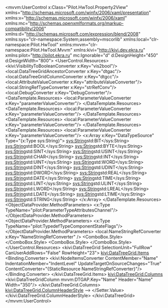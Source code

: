 <mvvm:UserControl x:Class="Pilot.HwTool.Property2View"
             xmlns="http://schemas.microsoft.com/winfx/2006/xaml/presentation"
             xmlns:x="http://schemas.microsoft.com/winfx/2006/xaml"
             xmlns:mc="http://schemas.openxmlformats.org/markup-compatibility/2006" 
             xmlns:d="http://schemas.microsoft.com/expression/blend/2008"
             xmlns:sys="clr-namespace:System;assembly=mscorlib"
             xmlns:local="clr-namespace:Pilot.HwTool"
             xmlns:mvvm="clr-namespace:Pilot.HwTool.Mvvm"
             xmlns:kivi="http://kivi.dev.ekra.ru"
             xmlns:pilot="http://pilot.ekra.ru"
             mc:Ignorable="d" 
             d:DesignHeight="450" d:DesignWidth="800">
    <UserControl.Resources>
        <BooleanToVisibilityConverter x:Key="bool2vis"/>
        <kivi:VisibilityToBooleanConverter x:Key="vis2bool"/>
        <local:DataTreeGridAncestorConverter x:Key="dtgac"/>
        <local:DataTreeGridColumnConverter x:Key="dtgcc"/>
        <local:AttributeValueConverter x:Key="attributeValueConverter"/>
        <local:StringRefTypeConverter x:Key="strRefConv"/>
        <local:DebugConverter x:Key="DebugConverter"/>
        <DataTemplate x:Key="DefaultValueTemplate">
            <DataTemplate.Resources>
                <local:ParameterValueConverter x:Key="parameterValueConverter"/>
            </DataTemplate.Resources>
            <TextBlock Text="{Binding Tag.Tag.Default, Converter={StaticResource parameterValueConverter}, UpdateSourceTrigger=PropertyChanged}"/>
        </DataTemplate>
        <DataTemplate x:Key="DefaultValueEditTemplate">
            <DataTemplate.Resources>
                <local:ParameterValueConverter x:Key="parameterValueConverter"/>
            </DataTemplate.Resources>
            <TextBox Text="{Binding Tag.Tag.Default, Converter={StaticResource parameterValueConverter}, UpdateSourceTrigger=PropertyChanged}"/>
        </DataTemplate>
        <DataTemplate x:Key="DataTypeTemplate">
            <DataTemplate.Resources>
                <local:ParameterValueConverter x:Key="parameterValueConverter"/>
            </DataTemplate.Resources>
            <TextBlock Text="{Binding Tag.Tag.type, UpdateSourceTrigger=PropertyChanged}"/>
        </DataTemplate>
        <DataTemplate x:Key="DataTypeEditTemplate">
            <DataTemplate.Resources>
                <local:ParameterValueConverter x:Key="parameterValueConverter"/>
                <x:Array x:Key="DataTypeSource" Type="{x:Type sys:String}">
                    <sys:String>std:BIT</sys:String>
                    <sys:String>std:BOOL</sys:String>
                    <sys:String>std:BYTE</sys:String>
                    <sys:String>std:SINT</sys:String>
                    <sys:String>std:USINT</sys:String>
                    <sys:String>std:CHAR</sys:String>
                    <sys:String>std:INT</sys:String>
                    <sys:String>std:UINT</sys:String>
                    <sys:String>std:WORD</sys:String>
                    <sys:String>std:DINT</sys:String>
                    <sys:String>std:UDINT</sys:String>
                    <sys:String>std:DWORD</sys:String>
                    <sys:String>std:REAL</sys:String>
                    <sys:String>std:DATE</sys:String>
                    <sys:String>std:TIME</sys:String>
                    <sys:String>std:LINT</sys:String>
                    <sys:String>std:ULINT</sys:String>
                    <sys:String>std:LWORD</sys:String>
                    <sys:String>std:LREAL</sys:String>
                    <sys:String>std:LDATE</sys:String>
                    <sys:String>std:LTIME</sys:String>
                    <sys:String>std:STRING</sys:String>
                </x:Array>
            </DataTemplate.Resources>
            <ComboBox Text="{Binding Tag.Tag.type, UpdateSourceTrigger=PropertyChanged}" ItemsSource="{Binding Source={StaticResource DataTypeSource}}" IsEditable="True">
            </ComboBox>
        </DataTemplate>
        <ObjectDataProvider x:Key="ParameterTypeAttributesChannelSource" MethodName="GetValues"
                            ObjectType="{x:Type sys:Enum}">
            <ObjectDataProvider.MethodParameters>
                <x:Type TypeName="pilot:ParameterTypeAttributesChannel"/>
            </ObjectDataProvider.MethodParameters>
        </ObjectDataProvider>
        <ObjectDataProvider x:Key="TypedefTypeComponentStateFlagsSource" MethodName="GetValues"
                            ObjectType="{x:Type sys:Enum}">
            <ObjectDataProvider.MethodParameters>
                <x:Type TypeName="pilot:TypedefTypeComponentStateFlags"/>
            </ObjectDataProvider.MethodParameters>
        </ObjectDataProvider>
        <local:NameStringRefConverter x:Key="NameStringRefConverter" />
        <DataTemplate x:Key="AttributesChannelTemplate">
            <TextBlock Text="{Binding Tag.Tag.Attributes.channel}"/>
        </DataTemplate>
        <DataTemplate x:Key="AttributesChannelEditTemplate">
            <ComboBox Text="{Binding Tag.Tag.Attributes.channel}" ItemsSource="{Binding Source={StaticResource ParameterTypeAttributesChannelSource}}">
                <ComboBox.Style>
                    <Style TargetType="ComboBox">
                        <Style.Triggers>
                            <DataTrigger Binding="{Binding Tag.Tag.Attributes}" Value="{x:Null}">
                                <Setter Property="IsEnabled" Value="False"/>
                            </DataTrigger>
                        </Style.Triggers>
                    </Style>
                </ComboBox.Style>
            </ComboBox>
        </DataTemplate>
        <DataTemplate x:Key="AttributesStateTemplate">
            <TextBlock Text="{Binding Tag.Tag.Attributes.state}"/>
        </DataTemplate>
        <DataTemplate x:Key="AttributesStateEditTemplate">
            <ComboBox SelectedItem="{Binding Path=Tag.Tag.Attributes.state}" ItemsSource="{Binding Source={StaticResource TypedefTypeComponentStateFlagsSource}}">
                <ComboBox.Style>
                    <Style TargetType="ComboBox">
                        <Style.Triggers>
                            <DataTrigger Binding="{Binding Tag.Tag.Attributes}" Value="{x:Null}">
                                <Setter Property="IsEnabled" Value="False"/>
                            </DataTrigger>
                        </Style.Triggers>
                    </Style>
                </ComboBox.Style>
            </ComboBox>
        </DataTemplate>
    </UserControl.Resources>
    <Grid>
        <kivi:DataTreeGrid SelectionUnit="FullRow" CanUserAddRows="False" RowHeight="23">
            <kivi:DataTreeGrid.Items>
                <Binding Path="Items">
                    <Binding.Converter>
                        <kivi:NodeItemsConverter ContentMember="Name" IndentationMember="IndentLevel" UpdateTargetOnSourceChanges="True"
                                                 ContentConverter="{StaticResource NameStringRefConverter}"/>
                    </Binding.Converter>
                </Binding>
            </kivi:DataTreeGrid.Items>
            <kivi:DataTreeGrid.Columns>
                <kivi:DataTreeGridColumn mvvm:DTGAP.Key="Name" Header="Name" Width="350"/>
                <DataGridTextColumn mvvm:DTGAP.Key="Id" Header="Id" Binding="{Binding Tag.Tag.DisplayId, UpdateSourceTrigger=LostFocus}" Width="Auto" />
                <!--<DataGridTextColumn mvvm:DTGAP.Key="Name" Header="Name" Binding="{Binding Tag.Tag.Name}" Width="150"/>-->
                <DataGridTemplateColumn mvvm:DTGAP.Key="Type" Header="Type" Width="100"
                    CellTemplate="{StaticResource DataTypeTemplate}" CellEditingTemplate="{StaticResource DataTypeEditTemplate}"/>
                <DataGridTemplateColumn mvvm:DTGAP.Key="Value" Header="Value" Width="150"
                    CellTemplate="{StaticResource DefaultValueTemplate}" CellEditingTemplate="{StaticResource DefaultValueEditTemplate}"/>
                <DataGridTextColumn mvvm:DTGAP.Key="Unit" Header="Unit" Binding="{Binding Tag.Tag.Unit, Converter={StaticResource strRefConv}}" Width="100"/>
                <!--<DataGridTextColumn mvvm:DTGAP.Key="Attributes" Header="Attributes" Width="150"
                    Binding="{Binding Tag.Tag.Attributes, Converter={StaticResource attributeValueConverter}}"/>-->
                <DataGridTemplateColumn mvvm:DTGAP.Key="Channel" Header="Channel" Width="70"
                    CellTemplate="{StaticResource AttributesChannelTemplate}" CellEditingTemplate="{StaticResource AttributesChannelEditTemplate}"/>
                <DataGridTemplateColumn mvvm:DTGAP.Key="State" Header="State" Width="70"
                    CellTemplate="{StaticResource AttributesStateTemplate}" CellEditingTemplate="{StaticResource AttributesStateEditTemplate}"/>
                <DataGridTextColumn mvvm:DTGAP.Key="Description" Header="Description" Binding="{Binding Tag.Tag.Description, Converter={StaticResource strRefConv}}" Width="150"/>
                <!-- stub column for fill empty space at right -->
                <!--<DataGridTextColumn Width="*"/>-->
            </kivi:DataTreeGrid.Columns>
            <kivi:DataTreeGrid.ColumnHeaderStyle>
                <Style TargetType="{x:Type DataGridColumnHeader}">
                    <Setter Property="HorizontalContentAlignment" Value="Center"/>
                    <Setter Property="ToolTip" Value="{Binding}"/>
                    <Setter Property="ContextMenu">
                        <Setter.Value>
                            <!--TODO: apply styles for MenuItem-->
                            <!--<ContextMenu ItemsSource="{Binding PlacementTarget, RelativeSource={RelativeSource Self}, Converter={StaticResource dtgcc}}">
                                <ContextMenu.ItemContainerStyle>
                                    <Style TargetType="MenuItem">
                                        <Setter Property="IsCheckable" Value="True"/>
                                        <Setter Property="Header" Value="{Binding Header}"/>
                                        <Setter Property="IsChecked" Value="{Binding Visibility, Converter={StaticResource vis2bool}}"/>
                                    </Style>
                                </ContextMenu.ItemContainerStyle>
                            </ContextMenu>-->
                            <ContextMenu Tag="{Binding PlacementTarget, RelativeSource={RelativeSource Self}, Converter={StaticResource dtgac}}">
                                <MenuItem IsCheckable="True" Header="{Binding Tag.Columns[0].Header, RelativeSource={RelativeSource AncestorType=ContextMenu}}"
                                    IsChecked="{Binding Tag.Columns[0].Visibility, Converter={StaticResource vis2bool}, RelativeSource={RelativeSource AncestorType=ContextMenu}}"/>
                                <MenuItem IsCheckable="True" Header="{Binding Tag.Columns[1].Header, RelativeSource={RelativeSource AncestorType=ContextMenu}}"
                                    IsChecked="{Binding Tag.Columns[1].Visibility, Converter={StaticResource vis2bool}, RelativeSource={RelativeSource AncestorType=ContextMenu}}"/>
                                <MenuItem IsCheckable="True" Header="{Binding Tag.Columns[2].Header, RelativeSource={RelativeSource AncestorType=ContextMenu}}"
                                    IsChecked="{Binding Tag.Columns[2].Visibility, Converter={StaticResource vis2bool}, RelativeSource={RelativeSource AncestorType=ContextMenu}}"/>
                                <MenuItem IsCheckable="True" Header="{Binding Tag.Columns[3].Header, RelativeSource={RelativeSource AncestorType=ContextMenu}}"
                                    IsChecked="{Binding Tag.Columns[3].Visibility, Converter={StaticResource vis2bool}, RelativeSource={RelativeSource AncestorType=ContextMenu}}"/>
                                <MenuItem IsCheckable="True" Header="{Binding Tag.Columns[4].Header, RelativeSource={RelativeSource AncestorType=ContextMenu}}"
                                    IsChecked="{Binding Tag.Columns[4].Visibility, Converter={StaticResource vis2bool}, RelativeSource={RelativeSource AncestorType=ContextMenu}}"/>
                                <MenuItem IsCheckable="True" Header="{Binding Tag.Columns[5].Header, RelativeSource={RelativeSource AncestorType=ContextMenu}}"
                                    IsChecked="{Binding Tag.Columns[5].Visibility, Converter={StaticResource vis2bool}, RelativeSource={RelativeSource AncestorType=ContextMenu}}"/>
                                <MenuItem IsCheckable="True" Header="{Binding Tag.Columns[6].Header, RelativeSource={RelativeSource AncestorType=ContextMenu}}"
                                    IsChecked="{Binding Tag.Columns[6].Visibility, Converter={StaticResource vis2bool}, RelativeSource={RelativeSource AncestorType=ContextMenu}}"/>
                                <MenuItem IsCheckable="True" Header="{Binding Tag.Columns[7].Header, RelativeSource={RelativeSource AncestorType=ContextMenu}}"
                                    IsChecked="{Binding Tag.Columns[7].Visibility, Converter={StaticResource vis2bool}, RelativeSource={RelativeSource AncestorType=ContextMenu}}"/>
                            </ContextMenu>
                        </Setter.Value>
                    </Setter>
                </Style>
            </kivi:DataTreeGrid.ColumnHeaderStyle>
        </kivi:DataTreeGrid>
    </Grid>
</mvvm:UserControl>
